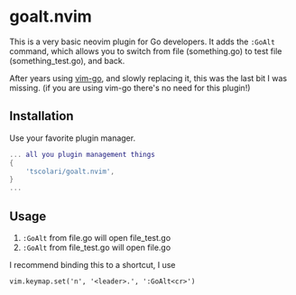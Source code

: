 # goalt.nvim

This is a very basic neovim plugin for Go developers.
It adds the `:GoAlt` command, which allows you to switch from
file (something.go) to test file (something_test.go), and back.

After years using [vim-go](https://github.com/fatih/vim-go), and
slowly replacing it, this was the last bit I was missing.
(if you are using vim-go there's no need for this plugin!)

## Installation

Use your favorite plugin manager.

```lua
... all you plugin management things
{
    'tscolari/goalt.nvim',
}
...
```

## Usage

1. `:GoAlt` from file.go will open file_test.go
2. `:GoAlt` from file_test.go will open file.go

I recommend binding this to a shortcut, I use

```
vim.keymap.set('n', '<leader>.', ':GoAlt<cr>')
```
